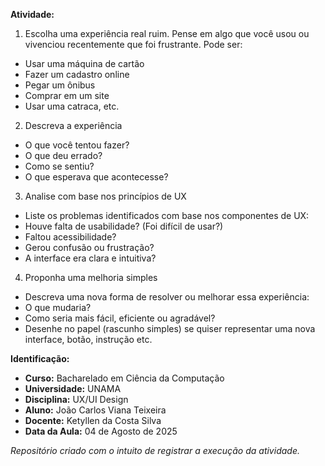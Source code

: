 **Atividade:** 
1. Escolha uma experiência real ruim. Pense em algo que você usou ou vivenciou recentemente que foi frustrante. Pode ser: 
- Usar uma máquina de cartão
- Fazer um cadastro online 
- Pegar um ônibus 
- Comprar em um site 
- Usar uma catraca, etc. 
2. Descreva a experiência  
- O que você tentou fazer? 
- O que deu errado? 
- Como se sentiu? 
- O que esperava que acontecesse? 
3. Analise com base nos princípios de UX 
- Liste os problemas identificados com base nos componentes de UX: 
- Houve falta de usabilidade? (Foi difícil de usar?) 
- Faltou acessibilidade? 
- Gerou confusão ou frustração? 
- A interface era clara e intuitiva? 
4. Proponha uma melhoria simples 
- Descreva uma nova forma de resolver ou melhorar essa experiência: 
- O que mudaria? 
- Como seria mais fácil, eficiente ou agradável? 
- Desenhe no papel (rascunho simples) se quiser representar uma nova interface, botão, instrução etc.

**Identificação:**
- **Curso:** Bacharelado em Ciência da Computação
- **Universidade:** UNAMA
- **Disciplina:** UX/UI Design
- **Aluno:** João Carlos Viana Teixeira
- **Docente:** Ketyllen da Costa Silva 
- **Data da Aula:** 04 de Agosto de 2025  

_Repositório criado com o intuito de registrar a execução da atividade._  
